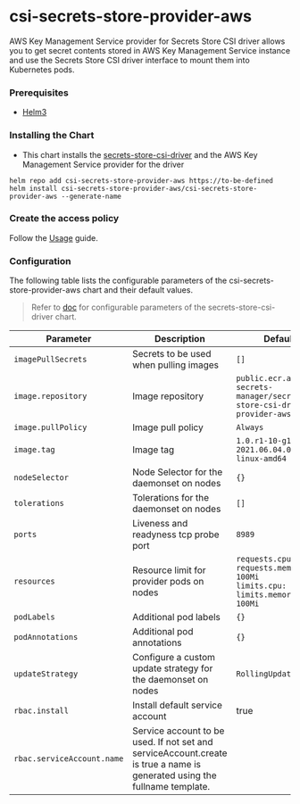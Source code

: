# csi-secrets-store-provider-aws

AWS Key Management Service provider for Secrets Store CSI driver allows you to get secret contents stored in AWS Key Management Service instance and use the Secrets Store CSI driver interface to mount them into Kubernetes pods.

### Prerequisites

- [Helm3](https://helm.sh/docs/intro/quickstart/#install-helm)

### Installing the Chart

- This chart installs the [secrets-store-csi-driver](https://github.com/kubernetes-sigs/secrets-store-csi-driver) and the AWS Key Management Service provider for the driver

```shell
helm repo add csi-secrets-store-provider-aws https://to-be-defined
helm install csi-secrets-store-provider-aws/csi-secrets-store-provider-aws --generate-name
```

### Create the access policy

Follow the [Usage](../../README.md#usage) guide.

### Configuration

The following table lists the configurable parameters of the csi-secrets-store-provider-aws chart and their default values.

> Refer to [doc](https://github.com/kubernetes-sigs/secrets-store-csi-driver/tree/master/charts/secrets-store-csi-driver/README.md) for configurable parameters of the secrets-store-csi-driver chart.

| Parameter | Description | Default |
| --- | --- | --- |
| `imagePullSecrets` | Secrets to be used when pulling images | `[]` |
| `image.repository` | Image repository | `public.ecr.aws/aws-secrets-manager/secrets-store-csi-driver-provider-aws` |
| `image.pullPolicy` | Image pull policy | `Always` |
| `image.tag`| Image tag | `1.0.r1-10-g1942553-2021.06.04.00.07-linux-amd64` |
| `nodeSelector` | Node Selector for the daemonset on nodes | `{}` |
| `tolerations` | Tolerations for the daemonset on nodes  | `[]` |
| `ports` | Liveness and readyness tcp probe port  | `8989` |
| `resources`| Resource limit for provider pods on nodes | `requests.cpu: 50m`<br>`requests.memory: 100Mi`<br>`limits.cpu: 50m`<br>`limits.memory: 100Mi` |
| `podLabels`| Additional pod labels | `{}` |
| `podAnnotations` | Additional pod annotations| `{}` |
| `updateStrategy` | Configure a custom update strategy for the daemonset on nodes | `RollingUpdate`|
| `rbac.install` | Install default service account | true |
| `rbac.serviceAccount.name` | Service account to be used. If not set and serviceAccount.create is true a name is generated using the fullname template. | |
